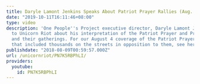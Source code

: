 ```yaml
---
title: Daryle Lamont Jenkins Speaks About Patriot Prayer Rallies (Aug. 4, 2018)
date: "2019-10-11T16:11:46+08:00"
type: video
description: 'One People''s Project executive director, Daryle Lamont Jenkins, spoke
  to Unicorn Riot about his interpretation of the Patriot Prayer and Proud Boys groups
  and their gatherings. For our August 4 coverage of the Patriot Prayer gathering
  that included thousands on the streets in opposition to them, see here: https://www.unicornriot.ninja/2018/portland-police-attack-antifascists-defend-outnumbered-hate-rally/'
publishdate: "2018-08-09T00:59:57.000Z"
url: /unicornriot/PN7K5RBPhLI/
providers:
  youtube:
    id: PN7K5RBPhLI
---
```

